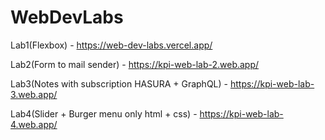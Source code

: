 # WebDevLabs
Lab1(Flexbox) - https://web-dev-labs.vercel.app/

Lab2(Form to mail sender) - https://kpi-web-lab-2.web.app/

Lab3(Notes with subscription HASURA + GraphQL) - https://kpi-web-lab-3.web.app/

Lab4(Slider + Burger menu only html + css) - https://kpi-web-lab-4.web.app/
